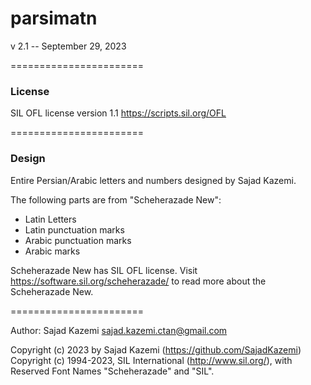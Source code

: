 # parsimatn
v 2.1 -- September 29, 2023

=======================

### License

SIL OFL license version 1.1 <https://scripts.sil.org/OFL>

=======================

### Design

Entire Persian/Arabic letters and numbers designed by Sajad Kazemi.

The following parts are from "Scheherazade New":
- Latin Letters
- Latin punctuation marks
- Arabic punctuation marks
- Arabic marks

Scheherazade New has SIL OFL license.
Visit <https://software.sil.org/scheherazade/> to read more about the Scheherazade New.

=======================

Author: Sajad Kazemi <sajad.kazemi.ctan@gmail.com>

Copyright (c) 2023 by Sajad Kazemi (https://github.com/SajadKazemi)
Copyright (c) 1994-2023, SIL International (http://www.sil.org/),
with Reserved Font Names "Scheherazade" and "SIL".